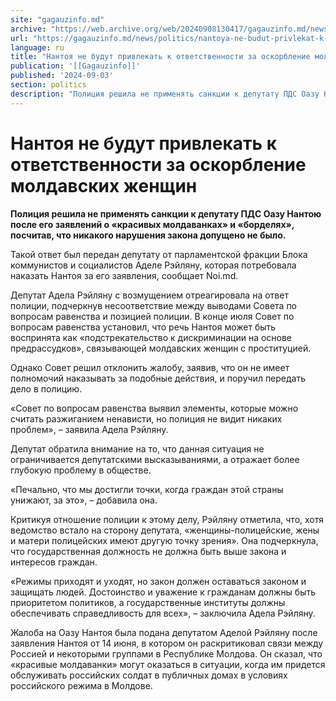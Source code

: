 ```yaml
---
site: "gagauzinfo.md"
archive: "https://web.archive.org/web/20240908130417/gagauzinfo.md/news/politics/nantoya-ne-budut-privlekat-k-otvetstvennosti-za-oskorblenie-moldavskih-zhenschin"
url: "https://gagauzinfo.md/news/politics/nantoya-ne-budut-privlekat-k-otvetstvennosti-za-oskorblenie-moldavskih-zhenschin"
language: ru
title: "Нантоя не будут привлекать к ответственности за оскорбление молдавских женщин"
publication: '[[Gagauzinfo]]'
published: '2024-09-03'
section: politics
description: "Полиция решила не применять санкции к депутату ПДС Оазу Нантою после его заявлений о «красивых молдаванках» и «борделях», посчитав, что никакого нарушения закона допущено не было."
---
```


# Нантоя не будут привлекать к ответственности за оскорбление молдавских женщин

**Полиция решила не применять санкции к депутату ПДС Оазу Нантою после его заявлений о «красивых молдаванках» и «борделях», посчитав, что никакого нарушения закона допущено не было.**

Такой ответ был передан депутату от парламентской фракции Блока коммунистов и социалистов Аделе Рэйляну, которая потребовала наказать Нантоя за его заявления, сообщает Noi.md.

Депутат Адела Рэйляну с возмущением отреагировала на ответ полиции, подчеркнув несоответствие между выводами Совета по вопросам равенства и позицией полиции. В конце июля Совет по вопросам равенства установил, что речь Нантоя может быть воспринята как «подстрекательство к дискриминации на основе предрассудков», связывающей молдавских женщин с проституцией.

Однако Совет решил отклонить жалобу, заявив, что он не имеет полномочий наказывать за подобные действия, и поручил передать дело в полицию.

«Совет по вопросам равенства выявил элементы, которые можно считать разжиганием ненависти, но полиция не видит никаких проблем», – заявила Адела Рэйляну.

Депутат обратила внимание на то, что данная ситуация не ограничивается депутатскими высказываниями, а отражает более глубокую проблему в обществе.

«Печально, что мы достигли точки, когда граждан этой страны унижают, за это», – добавила она.

Критикуя отношение полиции к этому делу, Рэйляну отметила, что, хотя ведомство встало на сторону депутата, «женщины-полицейские, жены и матери полицейских имеют другую точку зрения». Она подчеркнула, что государственная должность не должна быть выше закона и интересов граждан.

«Режимы приходят и уходят, но закон должен оставаться законом и защищать людей. Достоинство и уважение к гражданам должны быть приоритетом политиков, а государственные институты должны обеспечивать справедливость для всех», – заключила Адела Рэйляну.

Жалоба на Оазу Нантоя была подана депутатом Аделой Рэйляну после заявления Нантоя от 14 июня, в котором он раскритиковал связи между Россией и некоторыми группами в Республике Молдова. Он сказал, что «красивые молдаванки» могут оказаться в ситуации, когда им придется обслуживать российских солдат в публичных домах в условиях российского режима в Молдове.